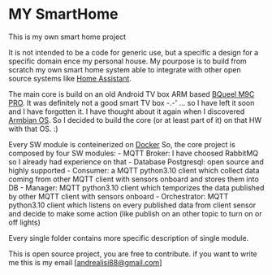 # MY SmartHome
This is my own smart home project

It is not intended to be a code for generic use, but a specific a design for a specific domain ence my personal house.
My pourpose is to build from scratch my own smart home system able to integrate with other open source systems like [Home Assistant](https://www.home-assistant.io/).

The main core is build on an old Android TV box ARM based [BQueel M9C PRO](https://www.bqeel.net/products/android-tv-box.html). It was definitely not a good smart TV box -.-' ... so I have left it soon and I have forgotten it.
I have thought about it again when I discovered [Armbian OS](https://www.armbian.com/). So I decided to build the core (or at least part of it) on that HW with that OS. :)

Every SW module is conteinerized on [Docker](https://www.docker.com/)
So, the core project is composed by four SW modules:
    -   MQTT Broker: I have choosed RabbitMQ so I already had experience on that
    -   Database Postgresql: open source and highly supported
    -   Consumer: a MQTT python3.10 client which collect data coming from other MQTT client with sensors onboard and stores them into DB
    -   Manager:  MQTT python3.10 client which temporizes the data published by other MQTT client with sensors onboard
    -   Orchestrator: MQTT python3.10 client which listens on every published data from client sensor and decide to make some action (like publish on an other topic to turn on or off lights)

Every single folder contains more specific description of single module.

This is open source project, you are free to contribute.
if you want to write me this is my email [andrealisi88@gmail.com]